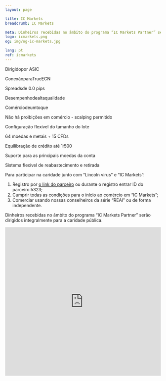 ```yaml
---
layout: page

title: IC Markets
breadcrumb: IC Markets

meta: Dinheiros recebidas no âmbito do programa “IC Markets Partner” serão dirigidos integralmente para a caridade pública.
logo: icmarkets.png
og: img/og-ic-markets.jpg

lang: pt
ref: icmarkets
---
```


Dirigidopor ASIC

ConexãoparaTrueECN

Spreadsde 0.0 pips

Desempenhodealtaqualidade

Comérciodeumtoque

Não há proibições em comércio - scalping permitido

Configuração flexível do tamanho do lote

64 moedas e metais + 15 CFDs

Equilibração de crédito até 1:500

Suporte para as principais moedas da conta

Sistema flexível de reabastecimento e retirada

Para participar na caridade junto com “Lincoln virus” e “IC Markets”:

  1. Registro por <a href="https://www.icmarkets.com/?camp=5323" target="_blank">o link do parceiro</a> ou durante o registro entrar ID do parceiro 5323;
  2. Cumprir todas as condições para o início ao comércio em “IC Markets”;
  3. Comerciar usando nossas conselheiros da série “REAl” ou de forma independente.

Dinheiros recebidas no âmbito do programa “IC Markets Partner” serão dirigidos integralmente para a caridade pública.

<iframe frameborder="0" height="480" src="https://secure.icmarkets.com//Partner/Widget/PriceWidgetWhite/5323" width="100%"></iframe>
